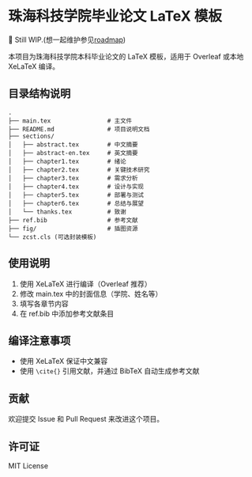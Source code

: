 # 珠海科技学院毕业论文 LaTeX 模板

🚧 Still WIP.(想一起维护参见[roadmap](roadmap.md))

本项目为珠海科技学院本科毕业论文的 LaTeX 模板，适用于 Overleaf 或本地 XeLaTeX 编译。

## 目录结构说明

```
.
├── main.tex                # 主文件
├── README.md               # 项目说明文档
├── sections/
│   ├── abstract.tex        # 中文摘要
│   ├── abstract-en.tex     # 英文摘要
│   ├── chapter1.tex        # 绪论
│   ├── chapter2.tex        # 关键技术研究
│   ├── chapter3.tex        # 需求分析
│   ├── chapter4.tex        # 设计与实现
│   ├── chapter5.tex        # 部署与测试
│   ├── chapter6.tex        # 总结与展望
│   └── thanks.tex          # 致谢
├── ref.bib                 # 参考文献
├── fig/                    # 插图资源
└── zcst.cls (可选封装模板)
```

## 使用说明

1. 使用 XeLaTeX 进行编译（Overleaf 推荐）
2. 修改 main.tex 中的封面信息（学院、姓名等）
3. 填写各章节内容
4. 在 ref.bib 中添加参考文献条目

## 编译注意事项

- 使用 XeLaTeX 保证中文兼容
- 使用 `\cite{}` 引用文献，并通过 BibTeX 自动生成参考文献

## 贡献

欢迎提交 Issue 和 Pull Request 来改进这个项目。

## 许可证

MIT License
